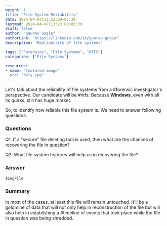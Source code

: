 ```yaml
---
weight: 1
title: "File System Reliability"
date: 2024-04-07T13:23:00+05:30
lastmod: 2024-04-07T13:23:00+05:30
draft: false
author: "Gaurav Gogia"
authorLink: "https://linkedin.com/in/gaurav-gogia"
description: "Realiability of file systems"

tags: ["Forensics", "File Systems", "NTFS"]
categories: ["File Systems"]

resources:
- name: "featured-image"
  src: "rely.jpg"
---
```


Let's talk about the reliability of file systems from a #forensic investigator's perspective. Our candidate will be #ntfs. Because **Windows**, even with all its quirks, still has huge market.

So, to identify how reliable this file system is. We need to answer following questions:


### Questions
Q1. If a "secure" file deleting tool is used, then what are the chances of recovering the file in question?

Q2. What file system features will help us in recovering the file?

### Answer
```
$LogFile
```

### Summary
In most of the cases, at least this file will remain untouched. It'll be a goldmine of data that will not only help in reconstruction of the file but will also help in establishing a #timeline of events that took place while the file in question was being shredded.
